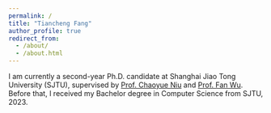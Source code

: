 ```yaml
---
permalink: /
title: "Tiancheng Fang"
author_profile: true
redirect_from: 
  - /about/
  - /about.html
---
```


I am currently a second-year Ph.D. candidate at Shanghai Jiao Tong University (SJTU), supervised by [Prof. Chaoyue Niu](https://www.cs.sjtu.edu.cn/PeopleDetail.aspx?id=485) and [Prof. Fan Wu](https://www.cs.sjtu.edu.cn/~fwu/). Before that, I received my Bachelor degree in Computer Science from SJTU, 2023.
